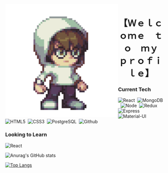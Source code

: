 <img src="/img/aaronriz_idle.gif"  align="left" height="360"/>
<div align="right">
<h1 align="center">【Ｗｅｌｃｏｍｅ　ｔｏ　ｍｙ　ｐｒｏｆｉｌｅ】</h1>
</div>

<h3 align="left">Current Tech</h3>
<p align="left">
<img src="https://img.shields.io/badge/React-434343?style=for-the-badge&logo=react" alt="React" />&nbsp;
<img src="https://img.shields.io/badge/MongoDB-434343?style=for-the-badge&logo=mongodb" alt="MongoDB" />&nbsp;
<img src="https://img.shields.io/badge/NodeJS-434343?style=for-the-badge&logo=node-dot-js" alt="Node" />&nbsp;
<img src="https://img.shields.io/badge/Redux-434343?style=for-the-badge&logo=redux" alt="Redux" />&nbsp;
<img src="https://img.shields.io/badge/Express-434343?style=for-the-badge&logo=express" alt="Express" />&nbsp;
<img src="https://img.shields.io/badge/MaterialUI-434343?style=for-the-badge&logo=material-ui" alt="Material-UI" />&nbsp;
<img src="https://img.shields.io/badge/HTML-434343?style=for-the-badge&logo=html5" alt="HTML5" />&nbsp;
<img src="https://img.shields.io/badge/CSS-434343?style=for-the-badge&logo=css3" alt="CSS3" />&nbsp;
<img src="https://img.shields.io/badge/Postgres-434343?style=for-the-badge&logo=postgresql" alt="PostgreSQL" />&nbsp;
<img src="https://img.shields.io/badge/Git-434343?style=for-the-badge&logo=github" alt="Github" />&nbsp;
</p>

<h3 align="left">Looking to Learn</h3>
<p align="left">
<img src="https://img.shields.io/badge/React_Native-434343?style=for-the-badge&logo=react" alt="React" />&nbsp;

</p>

![Anurag's GitHub stats](https://github-readme-stats.vercel.app/api?username=arzhk&count_private=true&theme=synthwave&show_icons=true&hide_border=true&hide=stars,prs,issues,contribs&hide_title=true&hide_rank=true)

[![Top Langs](https://github-readme-stats.vercel.app/api/top-langs/?username=anuraghazra&layout=compact&theme=synthwave&show_icons=true&hide_border=true)](https://github.com/anuraghazra/github-readme-stats)

<!--
**arzhk/arzhk** is a ✨ _special_ ✨ repository because its `README.md` (this file) appears on your GitHub profile.

Here are some ideas to get you started:

- 🔭 I’m currently working on ...
- 🌱 I’m currently learning ...
- 👯 I’m looking to collaborate on ...
- 🤔 I’m looking for help with ...
- 💬 Ask me about ...
- 📫 How to reach me: ...
- 😄 Pronouns: ...
- ⚡ Fun fact: ...
-->
